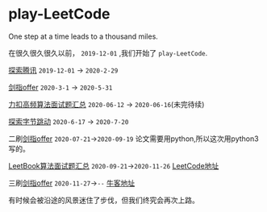 # play-LeetCode
One step at a time leads to a thousand miles.

  在很久很久很久以前， `2019-12-01` ,我们开始了 `play-LeetCode`.

[探索腾讯](https://github.com/lbwnbZx/play-LeetCode/tree/master/tansuo-tencent) `2019-12-01` -> `2020-2-29`

[剑指offer](https://github.com/lbwnbZx/play-LeetCode/tree/master/jianzhi-offer) `2020-3-1` -> `2020-5-31`

[力扣高频算法面试题汇总](https://github.com/lbwnbZx/play-LeetCode/tree/master/%E5%8A%9B%E6%89%A3%E9%AB%98%E9%A2%91%E7%AE%97%E6%B3%95%E9%9D%A2%E8%AF%95%E9%A2%98%E6%B1%87%E6%80%BB) `2020-06-12` -> `2020-06-16`(未完待续)

[探索字节跳动](https://github.com/lbwnbZx/play-LeetCode/tree/master/tansuo-bytedance) `2020-6-17` -> `2020-7-20`

二刷[剑指offer](https://github.com/lbwnbZx/play-LeetCode-NowCoder/tree/master/jianzhi-offer/python3) `2020-07-21`->`2020-09-19`  论文需要用python,所以这次用python3写的。

[LeetBook算法面试题汇总](https://github.com/lbwnbZx/play-LeetCode-NowCoder/tree/master/LeetBook%E7%AE%97%E6%B3%95%E9%9D%A2%E8%AF%95%E9%A2%98%E6%B1%87%E6%80%BB)   `2020-09-21`->`2020-11-26`    [LeetCode地址](https://leetcode-cn.com/leetbook/detail/top-interview-questions/)

三刷[剑指offer](https://github.com/lbwnbZx/play-LeetCode-NowCoder/tree/master/jianzhi-offer_3)  `2020-11-27`->`--`   [牛客地址](https://www.nowcoder.com/ta/coding-interviews)


有时候会被沿途的风景迷住了步伐，但我们终究会再次上路。
